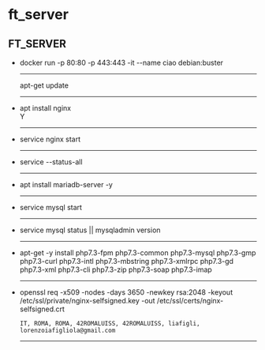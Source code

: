 # ft_server
<html>
   <head></head>
<body>
<h2>FT_SERVER</h2>
<ul padding="10px">
<li>docker run -p 80:80 -p 443:443 -it --name ciao debian:buster</li>
<hr>
apt-get update
<hr>
<li>
apt install nginx
</li>
   Y
<hr>
</li>
<li>service nginx start</li>
<hr>
<li>service --status-all</li>
<hr>
<li>apt install mariadb-server -y</li>
<hr>
<li>service mysql start</li>
<hr>
<li>service mysql status || mysqladmin version</li>
<hr>
<li>apt-get -y install php7.3-fpm php7.3-common php7.3-mysql php7.3-gmp php7.3-curl php7.3-intl php7.3-mbstring php7.3-xmlrpc php7.3-gd php7.3-xml php7.3-cli php7.3-zip php7.3-soap php7.3-imap
 <li>
 <hr>
 openssl req -x509 -nodes -days 3650 -newkey rsa:2048 -keyout /etc/ssl/private/nginx-selfsigned.key -out /etc/ssl/certs/nginx-selfsigned.crt
</li>

    
    IT, ROMA, ROMA, 42ROMALUISS, 42ROMALUISS, liafigli, lorenzoiafigliola@gmail.com
    
<hr>
 </ul>
 </body>
 </html>
